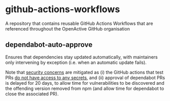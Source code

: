 # github-actions-workflows
A repository that contains reusable GitHub Actions Workflows that are referenced throughout the OpenActive GitHub organisation

## dependabot-auto-approve

Ensures that dependencies stay updated automatically, with maintainers only intervening by exception (i.e. when an automatic update fails).

Note that [security concerns](https://github.com/dependabot/dependabot-core/issues/2243) are mitigated as (i) the GitHub actions that test PRs [do not have access to any secrets](https://docs.github.com/en/actions/security-guides/security-hardening-for-github-actions#accessing-secrets), and (ii) approval of dependabot PRs is delayed for 20 days, to allow time for vulnerabilities to be discovered and the offending version removed from npm (and allow time for dependabot to close the associated PR).
